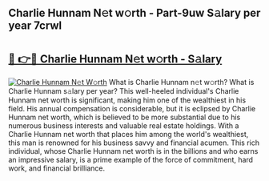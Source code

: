 ## Charlie Hunnam N𝚎t w𝚘rth - Part-9uw S𝚊lary per year 7crwl

# <h2><a href="http://gc2pg0.nevu.top/?p=Charlie+Hunnam">🔗 👉🔴 Charlie Hunnam N𝚎t w𝚘rth - S𝚊lary</a></h2>

[![Charlie Hunnam N𝚎t W𝚘rth](https://i.imgur.com/Oavwk0R.jpeg)](http://gc2pg0.nevu.top/?p=Charlie+Hunnam)
What is Charlie Hunnam n𝚎t w𝚘rth? What is Charlie Hunnam s𝚊lary per year?
This well-heeled individual's Charlie Hunnam net worth is significant, making him one of the wealthiest in his field. His annual compensation is considerable, but it is eclipsed by Charlie Hunnam net worth, which is believed to be more substantial due to his numerous business interests and valuable real estate holdings. With a Charlie Hunnam net worth that places him among the world's wealthiest, this man is renowned for his business savvy and financial acumen. This rich individual, whose Charlie Hunnam net worth is in the billions and who earns an impressive salary, is a prime example of the force of commitment, hard work, and financial brilliance.
